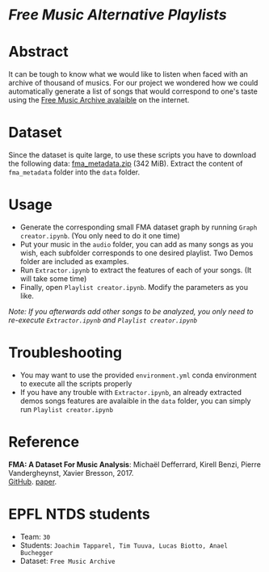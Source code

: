# *Free Music Alternative Playlists*
# Abstract
It can be tough to know what we would like to listen when faced with an archive of thousand of musics. For our project we wondered how we could automatically generate a list of songs that would correspond to one's taste using the [Free Music Archive avalaible](http://freemusicarchive.org/) on the internet.


# Dataset
Since the dataset is quite large, to use these scripts you have to download the following
data: [fma_metadata.zip](https://os.unil.cloud.switch.ch/fma/fma_metadata.zip) (342 MiB).
Extract the content of `fma_metadata` folder into the `data` folder.

# Usage
- Generate the corresponding small FMA dataset graph by running `Graph creator.ipynb`. (You only need to do it one time)
- Put your music in the `audio` folder, you can add as many songs as you wish, each subfolder
corresponds to one desired playlist. Two Demos folder are included as examples.
- Run `Extractor.ipynb` to extract the features of each of your songs. (It will take some time)
- Finally, open `Playlist creator.ipynb`. Modify the parameters as you like.

*Note: If you afterwards add other songs to be analyzed, you only need to re-execute `Extractor.ipynb` and `Playlist creator.ipynb`*

# Troubleshooting
- You may want to use the provided `environment.yml` conda environment to execute all the scripts properly
- If you have any trouble with `Extractor.ipynb`, an already extracted demos songs features are avalaible in the `data` folder, you can simply run `Playlist creator.ipynb`

# Reference
**FMA: A Dataset For Music Analysis**: Michaël Defferrard, Kirell Benzi, Pierre Vandergheynst, Xavier Bresson, 2017.  
[GitHub](https://github.com/mdeff/fma). [paper](https://arxiv.org/pdf/1612.01840.pdf).

# EPFL NTDS students
* Team: `30`
* Students: `Joachim Tapparel, Tim Tuuva, Lucas Biotto, Anael Buchegger`
* Dataset: `Free Music Archive`
